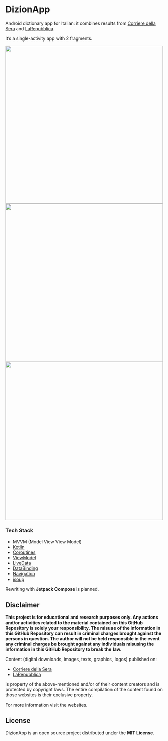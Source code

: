 # DizionApp

Android dictionary app for Italian: it combines results from [Corriere della Sera](https://dizionari.corriere.it/dizionario_italiano/) and [LaRepubblica](https://dizionari.repubblica.it/).

It’s a single-activity app with 2 fragments.

<p float="left">
  <img src="https://github.com/endriym/DizionAppLegacy/assets/114886608/53a0e711-9dd3-4050-8c29-5ce91fbeddd6" height="500"  />
  <img src="https://github.com/endriym/DizionAppLegacy/assets/114886608/add141fb-b63c-4389-ab5f-0ef3edca7ac7" height="500" />
  <img src="https://github.com/endriym/DizionAppLegacy/assets/114886608/5acc09ba-d069-4443-aa6d-f771c66f121a" height="500"  />
</p>


### Tech Stack

- MVVM (Model View View Model)
- [Kotlin](https://kotlinlang.org/)
- [Coroutines](https://kotlinlang.org/docs/coroutines-overview.html)
- [ViewModel](https://developer.android.com/topic/libraries/architecture/viewmodel)
- [LiveData](https://developer.android.com/topic/libraries/architecture/livedata)
- [DataBinding](https://developer.android.com/topic/libraries/data-binding)
- [Navigation](https://developer.android.com/topic/libraries/architecture/navigation)
- [jsoup](https://jsoup.org/)

Rewriting with **Jetpack Compose** is planned.

## Disclaimer

**This project is for educational and research purposes only. Any actions and/or activities related to the material contained on this GitHub Repository is solely your responsibility. The misuse of the information in this GitHub Repository can result in criminal charges brought against the persons in question. The author will not be held responsible in the event any criminal charges be brought against any individuals misusing the information in this GitHub Repository to break the law.**

Content (digital downloads, images, texts, graphics, logos) published on:

- [Corriere della Sera](https://dizionari.corriere.it/dizionario_italiano/)
- [LaRepubblica](https://dizionari.repubblica.it/)

is property of the above-mentioned and/or of their content creators and is protected by copyright laws. The entire compilation of the content found on those websites is their exclusive property.

For more information visit the websites.

## License

DizionApp is an open source project distributed under the **MIT License**.
